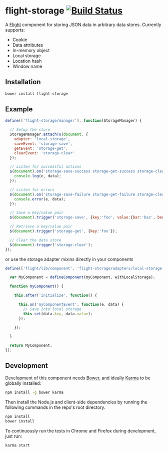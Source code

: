 # flight-storage [![Build Status](https://secure.travis-ci.org/cameronhunter/flight-storage.png)](http://travis-ci.org/cameronhunter/flight-storage)

A [Flight](https://github.com/twitter/flight) component for storing JSON data in arbitrary data stores. Currently supports:

* Cookie
* Data attributes
* In-memory object
* Local storage
* Location hash
* Window name

## Installation

```bash
bower install flight-storage
```

## Example

```javascript
define(['flight-storage/manager'], function(StorageManager) {

  // Setup the store
  StorageManager.attachTo(document, {
    adapter: 'local-storage',
    saveEvent: 'storage-save',
    getEvent: 'storage-get',
    clearEvent: 'storage-clear'
  });

  // Listen for successful actions
  $(document).on('storage-save-success storage-get-success storage-clear-success', function(e, data) {
    console.log(e, data);
  });

  // Listen for errors
  $(document).on('storage-save-failure storage-get-failure storage-clear-failure', function(e, data) {
    console.error(e, data);
  });

  // Save a key/value pair
  $(document).trigger('storage-save', {key:'foo', value:{bar:'baz', boo:1337}});

  // Retrieve a key/value pair
  $(document).trigger('storage-get', {key:'foo'});

  // Clear the data store
  $(document).trigger('storage-clear');
});
```

or use the storage adapter mixins directly in your components

```javascript
define(['flight/lib/component', 'flight-storage/adapters/local-storage'], function(defineComponent, withLocalStorage) {

  var MyComponent = defineComponent(myComponent, withLocalStorage);

  function myComponent() {

    this.after('initialize', function() {

      this.on('myComponentEvent', function(e, data) {
        // Save into local storage
        this.set(data.key, data.value);
      });

    });

  }

  return MyComponent;
});
```

## Development

Development of this component needs [Bower](http://bower.io), and ideally
[Karma](http://karma-runner.github.io) to be globally installed:

```bash
npm install -g bower karma
```

Then install the Node.js and client-side dependencies by running the following
commands in the repo's root directory.

```bash
npm install
bower install
```

To continuously run the tests in Chrome and Firefox during development, just run:

```bash
karma start
```
